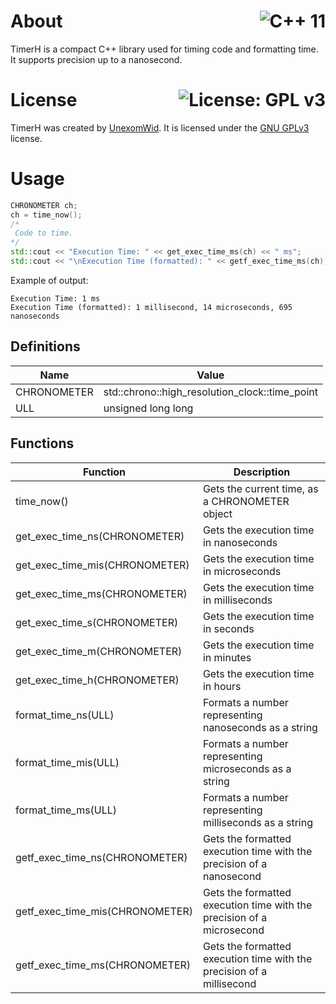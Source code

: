 # About <a href="https://en.wikipedia.org/wiki/C%2B%2B11"><img align="right" src="https://img.shields.io/badge/C%2B%2B-11-00599C?logo=C%2B%2B" alt="C++ 11" /></a>
TimerH is a compact C++ library used for timing code and formatting time. It supports precision up to a nanosecond.

# License <a href="https://github.com/UnexomWid/timerh/blob/master/LICENSE"><img align="right" src="https://img.shields.io/badge/License-GPLv3-blue.svg" alt="License: GPL v3" /></a>
TimerH was created by [UnexomWid](http://unexomwid.me).
It is licensed under the [GNU GPLv3](https://www.gnu.org/licenses/gpl-3.0.en.html) license.

# Usage

```cpp
CHRONOMETER ch;
ch = time_now();
/*
 Code to time.
*/
std::cout << "Execution Time: " << get_exec_time_ms(ch) << " ms";
std::cout << "\nExecution Time (formatted): " << getf_exec_time_ms(ch);
```

Example of output:

```
Execution Time: 1 ms
Execution Time (formatted): 1 millisecond, 14 microseconds, 695 nanoseconds
```

## Definitions

| Name        | Value                                          |
|-------------|------------------------------------------------|
| CHRONOMETER | std::chrono::high_resolution_clock::time_point |
| ULL         | unsigned long long                             |

## Functions


| Function                        | Description                                                            |
|---------------------------------|------------------------------------------------------------------------|
| time_now()                      | Gets the current time, as a CHRONOMETER object                         |
| get_exec_time_ns(CHRONOMETER)   | Gets the execution time in nanoseconds                                 |
| get_exec_time_mis(CHRONOMETER)  | Gets the execution time in microseconds                                |
| get_exec_time_ms(CHRONOMETER)   | Gets the execution time in milliseconds                                |
| get_exec_time_s(CHRONOMETER)    | Gets the execution time in seconds                                     |
| get_exec_time_m(CHRONOMETER)    | Gets the execution time in minutes                                     |
| get_exec_time_h(CHRONOMETER)    | Gets the execution time in hours                                       |
| format_time_ns(ULL)             | Formats a number representing nanoseconds as a string                  |
| format_time_mis(ULL)            | Formats a number representing microseconds as a string                 |
| format_time_ms(ULL)             | Formats a number representing milliseconds as a string                 |
| getf_exec_time_ns(CHRONOMETER)  | Gets the formatted execution time with the precision of a nanosecond   |
| getf_exec_time_mis(CHRONOMETER) | Gets the formatted execution time with the precision of a microsecond  |
| getf_exec_time_ms(CHRONOMETER)  | Gets the formatted execution time with the precision of a millisecond  |

